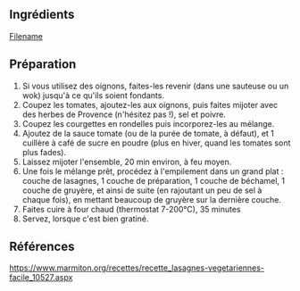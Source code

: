 
## Ingrédients

[Filename](/Recettes/Ingredients/ingredients_lasagnes_vege.md ':include')

## Préparation

1. Si vous utilisez des oignons, faites-les revenir (dans une sauteuse ou un wok) jusqu'à ce qu'ils soient fondants.
1. Coupez les tomates, ajoutez-les aux oignons, puis faites mijoter avec des herbes de Provence (n'hésitez pas !), sel et poivre.
1. Coupez les courgettes en rondelles puis incorporez-les au mélange.
1. Ajoutez de la sauce tomate (ou de la purée de tomate, à défaut), et 1 cuillère à café de sucre en poudre (plus en hiver, quand les tomates sont plus fades).
1. Laissez mijoter l'ensemble, 20 min environ, à feu moyen.
1. Une fois le mélange prêt, procédez à l'empilement dans un grand plat : couche de lasagnes, 1 couche de préparation, 1 couche de béchamel, 1 couche de gruyère, et ainsi de suite (en rajoutant un peu de sel à chaque fois), en mettant beaucoup de gruyère sur la dernière couche.
1. Faites cuire à four chaud (thermostat 7-200°C), 35 minutes
1. Servez, lorsque c'est bien gratiné.

## Références

https://www.marmiton.org/recettes/recette_lasagnes-vegetariennes-facile_10527.aspx
